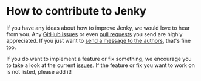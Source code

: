 # How to contribute to Jenky

If you have any ideas about how to improve Jenky, we would love to hear from
you. Any [GitHub issues][issues] or even [pull requests][] you send are highly
appreciated. If you just want to [send a message to the authors][tw], that's
fine too.

If you do want to implement a feature or fix something, we encourage you to
take a look at the current [issues][]. If the feature or fix you want to work
on is not listed, please add it!

[issues]: https://github.com/eficode/jenky/issues
[pull requests]: https://github.com/eficode/jenky/pulls
[tw]: https://twitter.com/wolverian
